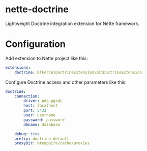 # nette-doctrine
Lightweight Doctrine integration extension for Nette framework.

# Configuration
Add extension to Nette project like this:
```yaml
extensions:
	doctrine: DTForce\DoctrineExtension\DI\DoctrineExtension
```
Configure Doctrine access and other parameters like this:
```yaml
doctrine:
	connection:
		driver: pdo_pgsql
		host: localhost
		port: 5432
		user: username
		password: password
		dbname: database

	debug: true
	prefix: doctrine.default
	proxyDir: %tempDir%/cache/proxies
```	
